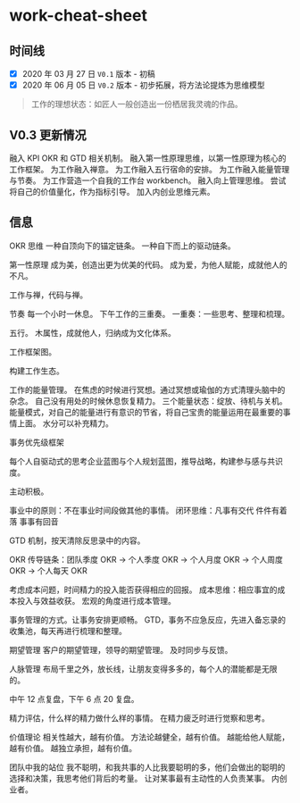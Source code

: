 # work-cheat-sheet

## 时间线
- [x] 2020 年 03 月 27 日 `V0.1` 版本 - 初稿
- [x] 2020 年 06 月 05 日 `V0.2` 版本 - 初步拓展，将方法论提炼为思维模型

> 工作的理想状态：如匠人一般创造出一份栖居我灵魂的作品。


## V0.3 更新情况
融入 KPI OKR 和 GTD 相关机制。
融入第一性原理思维，以第一性原理为核心的工作框架。
为工作融入禅意。
为工作融入五行宿命的安排。
为工作融入能量管理与节奏。
为工作营造一个自我的工作台 workbench。
融入向上管理思维。
尝试将自己的价值量化，作为指标引导。
加入内创业思维元素。

## 信息
OKR 思维
一种自顶向下的锚定链条。
一种自下而上的驱动链条。

第一性原理
成为美，创造出更为优美的代码。
成为爱，为他人赋能，成就他人的不凡。

工作与禅，代码与禅。

节奏
每一个小时一休息。
下午工作的三重奏。
一重奏：一些思考、整理和梳理。

五行。
木属性，成就他人，归纳成为文化体系。

工作框架图。

构建工作生态。

工作的能量管理。
在焦虑的时候进行冥想。通过冥想或瑜伽的方式清理头脑中的杂念。
自己没有用处的时候休息恢复精力。
三个能量状态：绽放、待机与关机。
能量模式，对自己的能量进行有意识的节省，将自己宝贵的能量运用在最重要的事情上面。
水分可以补充精力。

事务优先级框架

每个人自驱动式的思考企业蓝图与个人规划蓝图，推导战略，构建参与感与共识度。

主动积极。

事业中的原则：不在事业时间段做其他的事情。
闭环思维：凡事有交代 件件有着落 事事有回音

GTD 机制，按天清除反思录中的内容。

OKR 传导链条：团队季度 OKR -> 个人季度 OKR -> 个人月度 OKR -> 个人周度 OKR -> 个人每天 OKR

考虑成本问题，时间精力的投入能否获得相应的回报。
成本思维：相应事宜的成本投入与效益收获。
宏观的角度进行成本管理。

事务管理的方式。让事务安排更顺畅。
GTD，事务不应急反应，先进入备忘录的收集池，每天再进行梳理和整理。

期望管理
客户的期望管理，领导的期望管理。
及时同步与反馈。

人脉管理
布局千里之外，放长线，让朋友变得多多的，每个人的潜能都是无限的。

中午 12 点复盘，下午 6 点 20 复盘。

精力评估，什么样的精力做什么样的事情。
在精力疲乏时进行觉察和思考。

价值理论
相关性越大，越有价值。
方法论越健全，越有价值。
越能给他人赋能，越有价值。
越独立承担，越有价值。

团队中我的站位
我不聪明，和我共事的人比我要聪明的多，他们会做出的聪明的选择和决策，我思考他们背后的考量。
让对某事最有主动性的人负责某事。
内创业者。
